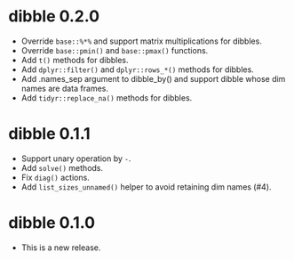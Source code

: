 # dibble 0.2.0

* Override `base::%*%` and support matrix multiplications for dibbles.
* Override `base::pmin()` and `base::pmax()` functions.
* Add `t()` methods for dibbles.
* Add `dplyr::filter()` and `dplyr::rows_*()` methods for dibbles.
* Add .names_sep argument to dibble_by() and support dibble whose dim names are data frames.
* Add `tidyr::replace_na()` methods for dibbles.

# dibble 0.1.1

* Support unary operation by `-`.
* Add `solve()` methods.
* Fix `diag()` actions.
* Add `list_sizes_unnamed()` helper to avoid retaining dim names (#4).

# dibble 0.1.0

* This is a new release.
